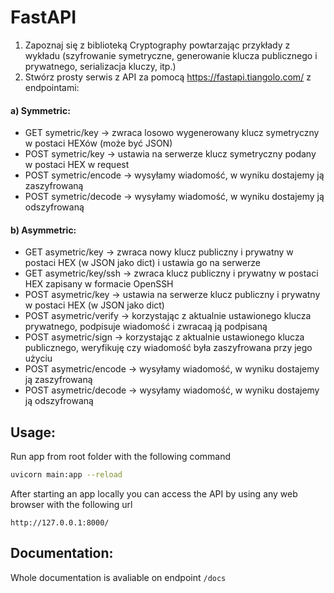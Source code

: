 # FastAPI
1. Zapoznaj się z biblioteką Cryptography powtarzając przykłady z wykładu (szyfrowanie symetryczne, generowanie klucza publicznego i prywatnego, serializacja kluczy, itp.)
2. Stwórz prosty serwis z API za pomocą https://fastapi.tiangolo.com/ z endpointami:
#### a) Symmetric:
* GET symetric/key -> zwraca losowo wygenerowany klucz symetryczny w postaci HEXów (może być JSON)
* POST symetric/key -> ustawia na serwerze klucz symetryczny podany w postaci HEX w request
* POST symetric/encode -> wysyłamy wiadomość, w wyniku dostajemy ją zaszyfrowaną
* POST symetric/decode -> wysyłamy wiadomość, w wyniku dostajemy ją odszyfrowaną
#### b) Asymmetric:
* GET asymetric/key -> zwraca nowy klucz publiczny i prywatny w postaci HEX (w JSON jako dict) i ustawia go na serwerze
* GET asymetric/key/ssh -> zwraca klucz publiczny i prywatny w postaci HEX zapisany w formacie OpenSSH
* POST asymetric/key -> ustawia na serwerze klucz publiczny i prywatny w postaci HEX (w JSON jako dict)
* POST asymetric/verify -> korzystając z aktualnie ustawionego klucza prywatnego, podpisuje wiadomość i zwracaą ją podpisaną
* POST asymetric/sign -> korzystając z aktualnie ustawionego klucza publicznego, weryfikuję czy wiadomość była zaszyfrowana przy jego użyciu
* POST asymetric/encode -> wysyłamy wiadomość, w wyniku dostajemy ją zaszyfrowaną
* POST asymetric/decode -> wysyłamy wiadomość, w wyniku dostajemy ją odszyfrowaną

## Usage:
Run app from root folder with the following command
```bash
uvicorn main:app --reload
```
After starting an app locally you can access the API by using any web browser with the following url
```url
http://127.0.0.1:8000/
```

## Documentation:
Whole documentation is avaliable on endpoint `/docs`